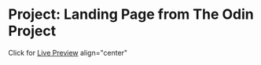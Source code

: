 # Project: Landing Page from The Odin Project

Click for [Live Preview](https://onionpowder01.github.io/Landing-Page/) align="center"
